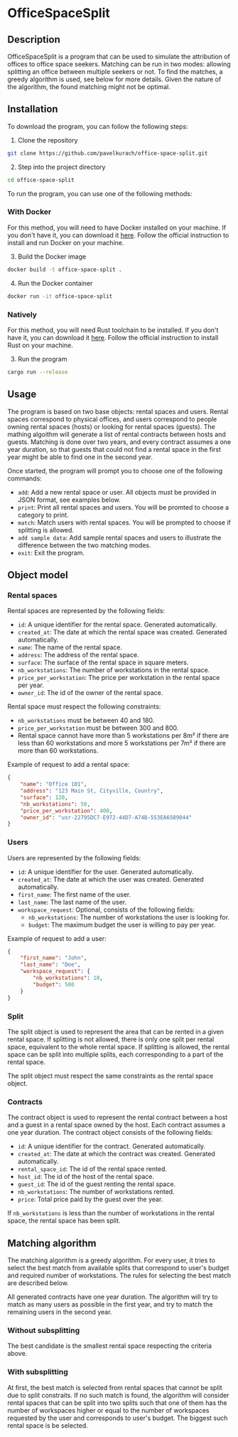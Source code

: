 # OfficeSpaceSplit

## Description

OfficeSpaceSplit is a program that can be used to simulate the attribution of offices to office space seekers. Matching can be run in two modes: allowing splitting an office between multiple seekers or not. To find the matches, a greedy algorithm is used, see below for more details. Given the nature of the algorithm, the found matching might not be optimal.

## Installation

To download the program, you can follow the following steps:

1. Clone the repository

```bash
git clone https://github.com/pavelkurach/office-space-split.git
```

2. Step into the project directory

```bash
cd office-space-split
```

To run the program, you can use one of the following methods:


### With Docker

For this method, you will need to have Docker installed on your machine. If you don't have it, you can download it [here](https://www.docker.com/products/docker-desktop). Follow the official instruction to install and run Docker on your machine.

3. Build the Docker image

```bash
docker build -t office-space-split .
```

4. Run the Docker container

```bash
docker run -it office-space-split
```

### Natively

For this method, you will need Rust toolchain to be installed. If you don't have it, you can download it [here](https://www.rust-lang.org/tools/install). Follow the official instruction to install Rust on your machine.

3. Run the program

```bash
cargo run --release
```

## Usage

The program is based on two base objects: rental spaces and users. Rental spaces correspond to physical offices, and users correspond to people owning rental spaces (hosts) or looking for rental spaces (guests). The mathing algoithm will generate a list of rental contracts between hosts and guests. Matching is done over two years, and every contract assumes a one year duration, so that guests that could not find a rental space in the first year might be able to find one in the second year.

Once started, the program will prompt you to choose one of the following commands:

- `add`: Add a new rental space or user. All objects must be provided in JSON format, see examples below.
- `print`: Print all rental spaces and users. You will be promted to choose a category to print.
- `match`: Match users with rental spaces. You will be prompted to choose if splitting is allowed.
- `add sample data`: Add sample rental spaces and users to illustrate the difference between the two matching modes.
- `exit`: Exit the program.

## Object model

### Rental spaces

Rental spaces are represented by the following fields:

- `id`: A unique identifier for the rental space. Generated automatically.
- `created_at`: The date at which the rental space was created. Generated automatically.
- `name`: The name of the rental space.
- `address`: The address of the rental space.
- `surface`: The surface of the rental space in square meters.
- `nb_workstations`: The number of workstations in the rental space.
- `price_per_workstation`: The price per workstation in the rental space per year.
- `owner_id`: The id of the owner of the rental space.

Rental space must respect the following constraints:

- `nb_workstations` must be between 40 and 180.
- `price_per_workstation` must be between 300 and 800.
- Rental space cannot have more than 5 workstations per 8m² if there are less than 60 workstations and more 5 workstations per 7m² if there are more than 60 workstations.

Example of request to add a rental space:

```json 
{
    "name": "Office 101",
    "address": "123 Main St, Cityville, Country",
    "surface": 120,
    "nb_workstations": 50,
    "price_per_workstation": 400,
    "owner_id": "usr-22795DC7-E972-44D7-A74B-553EA6589044"
}
```

### Users

Users are represented by the following fields:

- `id`: A unique identifier for the user. Generated automatically. 
- `created_at`: The date at which the user was created. Generated automatically.
- `first_name`: The first name of the user.
- `last_name`: The last name of the user.
- `workspace_request`: Optional, consists of the following fields:
    - `nb_workstations`: The number of workstations the user is looking for.
    - `budget`: The maximum budget the user is willing to pay per year.

Example of request to add a user:

```json
{
    "first_name": "John",
    "last_name": "Doe",
    "workspace_request": {
        "nb_workstations": 10,
        "budget": 500
    }
}
```

### Split

The split object is used to represent the area that can be rented in a given rental space. If splitting is not allowed, there is only one split per rental space, equivalent to the whole rental space. If splitting is allowed, the rental space can be split into multiple splits, each corresponding to a part of the rental space.

The split object must respect the same constraints as the rental space object.

### Contracts

The contract object is used to represent the rental contract between a host and a guest in a rental space owned by the host. Each contract assumes a one year duration. The contract object consists of the following fields:

- `id`: A unique identifier for the contract. Generated automatically.
- `created_at`: The date at which the contract was created. Generated automatically.
- `rental_space_id`: The id of the rental space rented.
- `host_id`: The id of the host of the rental space.
- `guest_id`: The id of the guest renting the rental space.
- `nb_workstations`: The number of workstations rented.
- `price`: Total price paid by the guest over the year.

If `nb_workstations` is less than the number of workstations in the rental space, the rental space has been split.

## Matching algorithm

The matching algorithm is a greedy algorithm. For every user, it tries to select the best match from available splits that correspond to user's budget and required number of workstations. The rules for selecting the best match are described below.

All generated contracts have one year duration. The algorithm will try to match as many users as possible in the first year, and try to match the remaining users in the second year.

### Without subsplitting

The best candidate is the smallest rental space respecting the criteria above.

### With subsplitting

At first, the best match is selected from rental spaces that cannot be split due to split constraits. If no such match is found, the algorithm will consider rental spaces that can be split into two splits such that one of them has the number of workspaces higher or equal to the number of workspaces requested by the user and corresponds to user's budget. The biggest such rental space is be selected.
